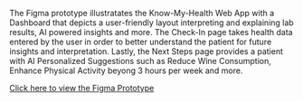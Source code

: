 The Figma prototype illustratates the Know-My-Health Web App with a Dashboard that depicts a user-friendly layout interpreting and explaining lab results, AI powered insights and more. The Check-In page takes health data entered by the user in order to better understand the patient for future insights and interpretation. Lastly, the Next Steps page provides a patient with AI Personalized Suggestions such as Reduce Wine Consumption, Enhance Physical Activity beyong 3 hours per week and more.

[Click here to view the Figma Prototype](https://www.canva.com/design/DAFc8t4iQmM/HWDpSF52EuAmtjVl31ZDaw/view?utm_content=DAFc8t4iQmM&utm_campaign=designshare&utm_medium=link&utm_source=viewer](https://www.figma.com/proto/2SszKrJOydYqvT671h1j4s/Know-My-Health?node-id=102-224&starting-point-node-id=102%3A224&mode=design&t=yILekWdRdDbRKmzq-1)https://www.figma.com/proto/2SszKrJOydYqvT671h1j4s/Know-My-Health?node-id=102-224&starting-point-node-id=102%3A224&mode=design&t=yILekWdRdDbRKmzq-1](https://www.figma.com/proto/2SszKrJOydYqvT671h1j4s/Know-My-Health?node-id=102-224&starting-point-node-id=102%3A224)https://www.figma.com/proto/2SszKrJOydYqvT671h1j4s/Know-My-Health?node-id=102-224&starting-point-node-id=102%3A224)
